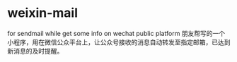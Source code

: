 # weixin-mail
for sendmail while get some info on wechat public platform
朋友帮写的一个小程序，用在微信公众平台上，让公众号接收的消息自动转发至指定邮箱，已达到新消息的及时提醒。
